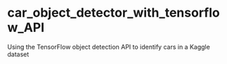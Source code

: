 # car_object_detector_with_tensorflow_API
Using the TensorFlow object detection API to identify cars in a Kaggle dataset
